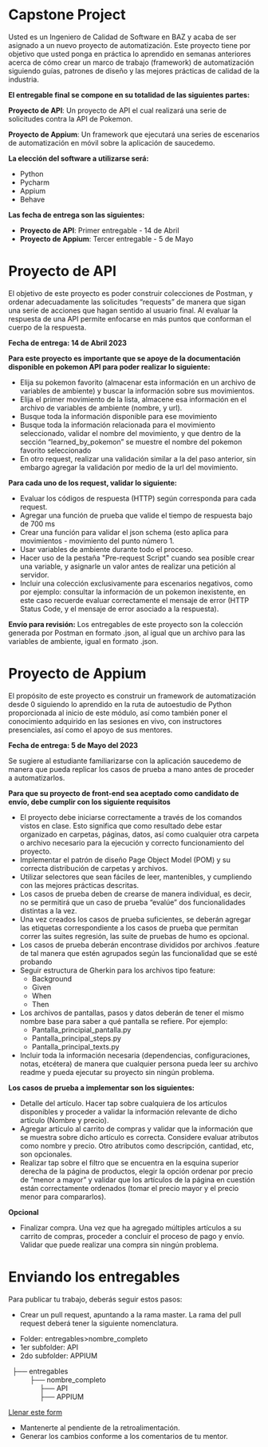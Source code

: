 # Capstone Project

Usted es un Ingeniero de Calidad de Software en BAZ y acaba de ser asignado a un nuevo proyecto de automatización. Este proyecto tiene por objetivo que usted ponga en práctica lo aprendido en semanas anteriores acerca de cómo crear un marco de trabajo (framework) de automatización siguiendo guías, patrones de diseño y las mejores prácticas de calidad de la industria.

**El entregable final se compone en su totalidad de las siguientes partes:**

**Proyecto de API**: Un proyecto de API el cual realizará una serie de solicitudes contra la API de Pokemon. 

**Proyecto de Appium**: Un framework que ejecutará una series de escenarios de automatización en móvil sobre la aplicación de  saucedemo. 


**La elección del software a utilizarse será:**
- Python
- Pycharm
- Appium
- Behave

**Las fecha de entrega son las siguientes:**
- **Proyecto de API**: Primer entregable - 14 de Abril
- **Proyecto de Appium**: Tercer entregable - 5 de Mayo

# Proyecto de API
El objetivo de este proyecto es poder construir colecciones de Postman, y ordenar adecuadamente las solicitudes “requests” de manera que sigan una serie de acciones que hagan sentido al usuario final. Al evaluar la respuesta de una API permite enfocarse en más puntos que conforman el cuerpo de la respuesta.

**Fecha de entrega: 14 de Abril 2023**

**Para este proyecto es importante que se apoye de la documentación disponible en pokemon API para poder realizar lo siguiente:**
- Elija su pokemon favorito (almacenar esta información en un archivo de variables de ambiente) y buscar la información sobre sus movimientos.
- Elija el primer movimiento de la lista, almacene esa información en el archivo de variables de ambiente (nombre, y url).
- Busque toda la información disponible para ese movimiento
- Busque toda la información relacionada para el movimiento seleccionado, validar el nombre del movimiento, y que dentro de la sección “learned_by_pokemon” se muestre el nombre del pokemon favorito seleccionado
- En otro request, realizar una validación similar a la del paso anterior, sin embargo agregar la validación por medio de la url del movimiento.

**Para cada uno de los request, validar lo siguiente:**
- Evaluar los códigos de respuesta (HTTP) según corresponda para cada request.
- Agregar una función de prueba que valide el tiempo de respuesta bajo de 700 ms
- Crear una función para validar el json schema (esto aplica para movimientos - movimiento del punto número 1.
- Usar variables de ambiente durante todo el proceso.
- Hacer uso de la pestaña "Pre-request Script" cuando sea posible crear una variable, y asignarle un valor antes de realizar una petición al servidor.
- Incluir una colección exclusivamente para escenarios negativos, como por ejemplo: consultar la información de un pokemon inexistente, en este caso recuerde evaluar correctamente el mensaje de error (HTTP Status Code, y el mensaje de error asociado a la respuesta).

**Envío para revisión:** 
Los entregables de este proyecto son la colección generada por Postman en formato .json, al igual que un archivo para las variables de ambiente, igual en formato .json.


# Proyecto de Appium
El propósito de este proyecto es construir un framework de automatización desde 0 siguiendo lo aprendido en la ruta de autoestudio de Python proporcionada al inicio de este módulo, así como también poner el conocimiento adquirido en las sesiones en vivo, con instructores presenciales, así como el apoyo de sus mentores. 

**Fecha de entrega: 5 de Mayo del 2023**

Se sugiere al estudiante familiarizarse con la aplicación saucedemo de manera que pueda replicar los casos de prueba a mano antes de proceder a automatizarlos. 

**Para que su proyecto de front-end sea aceptado como candidato de envío, debe cumplir con los siguiente requisitos**
- El proyecto debe iniciarse correctamente a través de los comandos vistos en clase. Esto significa que como resultado debe estar organizado en carpetas, páginas, datos, así como cualquier otra carpeta o archivo necesario para la ejecución y correcto funcionamiento del proyecto.
- Implementar el patrón de diseño Page Object Model (POM) y su correcta distribución de carpetas y archivos.
- Utilizar selectores que sean fáciles de leer, mantenibles, y cumpliendo con las mejores prácticas descritas.
- Los casos de prueba deben de crearse de manera individual, es decir, no se permitirá que un caso de prueba “evalúe” dos funcionalidades distintas a la vez.
- Una vez creados los casos de prueba suficientes, se deberán agregar las etiquetas correspondiente a los casos de prueba que permitan correr las suites regresión, las suite de pruebas de humo es opcional.
- Los casos de prueba deberán encontrase divididos por archivos .feature de tal manera que estén agrupados según las funcionalidad que se esté probando
- Seguir estructura de Gherkin para los archivos tipo feature:
  - Background
  - Given
  - When
  - Then
- Los archivos de pantallas, pasos y datos deberán de tener el mismo nombre base para saber a qué pantalla se refiere. Por ejemplo:
  - Pantalla_principial_pantalla.py
  - Pantalla_principal_steps.py
  - Pantalla_principal_texts.py  
- Incluir toda la información necesaria (dependencias, configuraciones, notas, etcétera) de manera que cualquier persona pueda leer su archivo readme y pueda ejecutar su proyecto sin ningún problema.


**Los casos de prueba a implementar son los siguientes:**

- Detalle del artículo. Hacer tap sobre cualquiera de los artículos disponibles y proceder a validar la información relevante de dicho artículo (Nombre y precio).
- Agregar artículo al carrito de compras y validar que la información que se muestra sobre dicho artículo es correcta.  Considere evaluar atributos como nombre y precio. Otro atributos como descripción, cantidad, etc, son opcionales.
- Realizar tap sobre el filtro que se encuentra en la esquina superior derecha de la página de productos, elegir la opción ordenar por precio de “menor a mayor” y validar que los artículos de la página en cuestión están correctamente ordenados (tomar el precio mayor y el precio menor para compararlos).

**Opcional**
- Finalizar compra. Una vez que ha agregado múltiples artículos a su carrito de compras, proceder a concluir el proceso de pago y envío. Validar que puede realizar una compra sin ningún problema.

# Enviando los entregables
Para publicar tu trabajo, deberás seguir estos pasos:

- Crear un pull request, apuntando a la rama master. La rama del pull request deberá tener la siguiente nomenclatura. <br>

* Folder: entregables>nombre_completo <br>
* 1er subfolder: API 
* 2do subfolder: APPIUM

&nbsp;&nbsp;├── entregables <br>
&nbsp;&nbsp;&nbsp;&nbsp;&nbsp;&nbsp;&nbsp;&nbsp;&nbsp;&nbsp;&nbsp;├── nombre_completo <br>
&nbsp;&nbsp;&nbsp;&nbsp;&nbsp;&nbsp;&nbsp;&nbsp;&nbsp;&nbsp;&nbsp;&nbsp;&nbsp;&nbsp;&nbsp;&nbsp;├── API <br>
&nbsp;&nbsp;&nbsp;&nbsp;&nbsp;&nbsp;&nbsp;&nbsp;&nbsp;&nbsp;&nbsp;&nbsp;&nbsp;&nbsp;&nbsp;&nbsp;├── APPIUM <br>

[Llenar este form](https://forms.gle/fhWpxsnszAmgjKTr9)
- Mantenerte al pendiente de la retroalimentación.
- Generar los cambios conforme a los comentarios de tu mentor.

